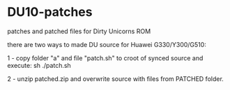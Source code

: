 # DU10-patches
patches and patched files for Dirty Unicorns ROM

there are two ways to made DU source for Huawei G330/Y300/G510:

1 - copy folder "a" and file "patch.sh" to croot of synced source and
  execute: sh ./patch.sh
  
2 - unzip patched.zip and overwrite source with files from PATCHED folder. 
